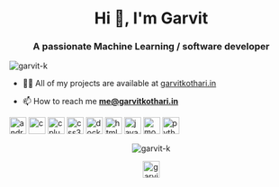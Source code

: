 <h1 align="center">Hi 👋, I'm Garvit</h1>
<h3 align="center">A passionate Machine Learning / software developer</h3>
<p align="left"> <img src="https://komarev.com/ghpvc/?username=garvit-k" alt="garvit-k" /> </p>

- 👨‍💻 All of my projects are available at <a href="https://garvitkothari.in">garvitkothari.in</a>

- 📫 How to reach me **me@garvitkothari.in**

<p align="left"><img src="https://konpa.github.io/devicon/devicon.git/icons/android/android-original-wordmark.svg" alt="android" width="30" height="30"/> <img src="https://konpa.github.io/devicon/devicon.git/icons/c/c-original.svg" alt="c" width="30" height="30"/> <img src="https://konpa.github.io/devicon/devicon.git/icons/cplusplus/cplusplus-original.svg" alt="cplusplus" width="30" height="30"/> <img src="https://konpa.github.io/devicon/devicon.git/icons/css3/css3-original-wordmark.svg" alt="css3" width="30" height="30"/> <img src="https://konpa.github.io/devicon/devicon.git/icons/docker/docker-original-wordmark.svg" alt="docker" width="30" height="30"/> <img src="https://konpa.github.io/devicon/devicon.git/icons/html5/html5-original-wordmark.svg" alt="html5" width="30" height="30"/> <img src="https://konpa.github.io/devicon/devicon.git/icons/java/java-original-wordmark.svg" alt="java" width="30" height="30"/> <img src="https://konpa.github.io/devicon/devicon.git/icons/mongodb/mongodb-original-wordmark.svg" alt="mongodb" width="30" height="30"/> <img src="https://konpa.github.io/devicon/devicon.git/icons/python/python-original-wordmark.svg" alt="python" width="30" height="30"/></p><p align="center"> <img src="https://github-readme-stats.vercel.app/api?username=garvit-k&show_icons=true&theme=tokyonight" alt="garvit-k" /> </p>

<p align="center">
<a href="https://twitter.com/garvitkothari" target="blank"><img align="center" src="https://cdn.jsdelivr.net/npm/simple-icons@3.0.1/icons/twitter.svg" alt="garvitkothari" height="30" width="30" /></a>
</p>
